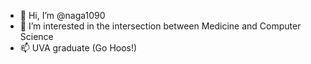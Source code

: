 - 👋 Hi, I’m @naga1090
- 👀 I’m interested in the intersection between Medicine and Computer Science
- 📫 UVA graduate (Go Hoos!)

<!---
naga1090/naga1090 is a ✨ special ✨ repository because its `README.md` (this file) appears on your GitHub profile.
You can click the Preview link to take a look at your changes.
--->
